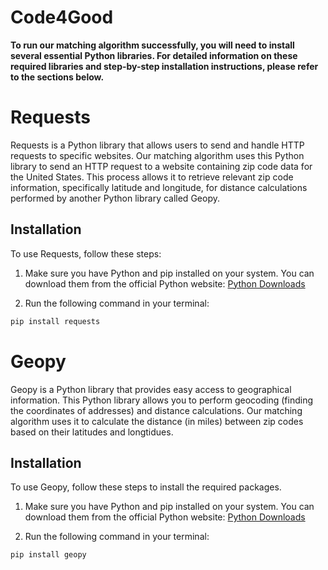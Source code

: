 # Code4Good

**To run our matching algorithm successfully, you will need to install several essential Python libraries. For detailed information on these required libraries and step-by-step installation instructions, please refer to the sections below.**

# Requests 

Requests is a Python library that allows users to send and handle HTTP requests to specific websites. Our matching algorithm uses this Python library to send an HTTP request to a website containing zip code data for the United States. This process allows it to retrieve relevant zip code information, specifically latitude and longitude, for distance calculations performed by another Python library called Geopy.

## Installation 

To use Requests, follow these steps: 

1. Make sure you have Python and pip installed on your system. You can download them from the official Python website: [Python Downloads](https://www.python.org/downloads/)

2. Run the following command in your terminal: 
```bash
pip install requests
```


# Geopy

Geopy is a Python library that provides easy access to geographical information. This Python library allows you to perform geocoding (finding the coordinates of addresses) and distance calculations. Our matching algorithm uses it to calculate the distance (in miles) between zip codes based on their latitudes and longtidues.

## Installation

To use Geopy, follow these steps to install the required packages.

1. Make sure you have Python and pip installed on your system. You can download them from the official Python website: [Python Downloads](https://www.python.org/downloads/)

2. Run the following command in your terminal:

```bash
pip install geopy
```


